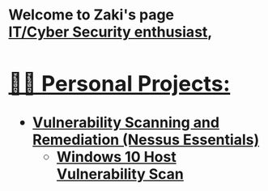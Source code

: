 <h1> Welcome to Zaki's page <br/><a href="https://github.com/joshmadakor1"> IT/Cyber Security enthusiast</a>, <a href="https://www.linkedin.com/in/zaki-isse-3793b0219/">

<h2>👨‍💻 Personal Projects:</h2>

- <b>Vulnerability Scanning and Remediation (Nessus Essentials)</b>
  - [Windows 10 Host Vulnerability Scan](https://github.com/mozaki99/VulnerabilityScanner)
